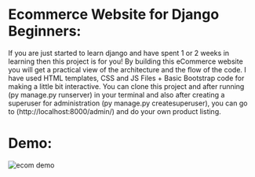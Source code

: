 # Ecommerce Website for Django Beginners: 
If you are just started to learn django and have spent 1 or 2 weeks in learning then this project is for you! By building this eCommerce website you will get a practical view of the architecture and the flow of the code.
I have used HTML templates, CSS and JS Files + Basic Bootstrap code for making a little bit interactive.
You can clone this project and after running (py manage.py runserver) in your terminal and also after creating a superuser for administration (py manage.py createsuperuser), you can go to (http://localhost:8000/admin/) and do your own product listing.

# Demo:
![ecom demo](https://github.com/user-attachments/assets/cc8b1125-c78d-454b-8963-c06a0b0e4f2e)
